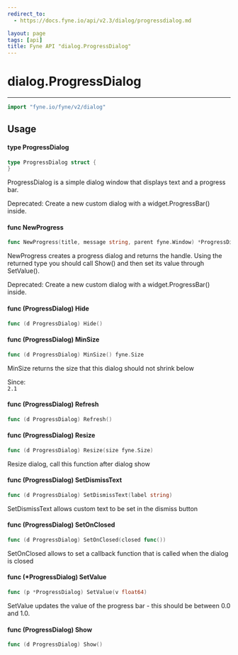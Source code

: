 ```yaml
---
redirect_to:
  - https://docs.fyne.io/api/v2.3/dialog/progressdialog.md

layout: page
tags: [api]
title: Fyne API "dialog.ProgressDialog"
---
```



# dialog.ProgressDialog
---
```go
import "fyne.io/fyne/v2/dialog"
```

## Usage

#### type ProgressDialog

```go
type ProgressDialog struct {
}
```

ProgressDialog is a simple dialog window that displays text and a progress bar.


<div class="deprecated">
Deprecated: Create a new custom dialog with a widget.ProgressBar() inside.</div>

#### func  NewProgress

```go
func NewProgress(title, message string, parent fyne.Window) *ProgressDialog
```
NewProgress creates a progress dialog and returns the handle. Using the returned type you should call Show() and then set its value through SetValue().


<div class="deprecated">
Deprecated: Create a new custom dialog with a widget.ProgressBar() inside.</div>

#### func (ProgressDialog) Hide

```go
func (d ProgressDialog) Hide()
```

#### func (ProgressDialog) MinSize

```go
func (d ProgressDialog) MinSize() fyne.Size
```
MinSize returns the size that this dialog should not shrink below


<div class="since">Since: <code>
2.1</code></div>

#### func (ProgressDialog) Refresh

```go
func (d ProgressDialog) Refresh()
```

#### func (ProgressDialog) Resize

```go
func (d ProgressDialog) Resize(size fyne.Size)
```
Resize dialog, call this function after dialog show

#### func (ProgressDialog) SetDismissText

```go
func (d ProgressDialog) SetDismissText(label string)
```
SetDismissText allows custom text to be set in the dismiss button

#### func (ProgressDialog) SetOnClosed

```go
func (d ProgressDialog) SetOnClosed(closed func())
```
SetOnClosed allows to set a callback function that is called when the dialog is closed

#### func (*ProgressDialog) SetValue

```go
func (p *ProgressDialog) SetValue(v float64)
```
SetValue updates the value of the progress bar - this should be between 0.0 and 1.0.

#### func (ProgressDialog) Show

```go
func (d ProgressDialog) Show()
```
